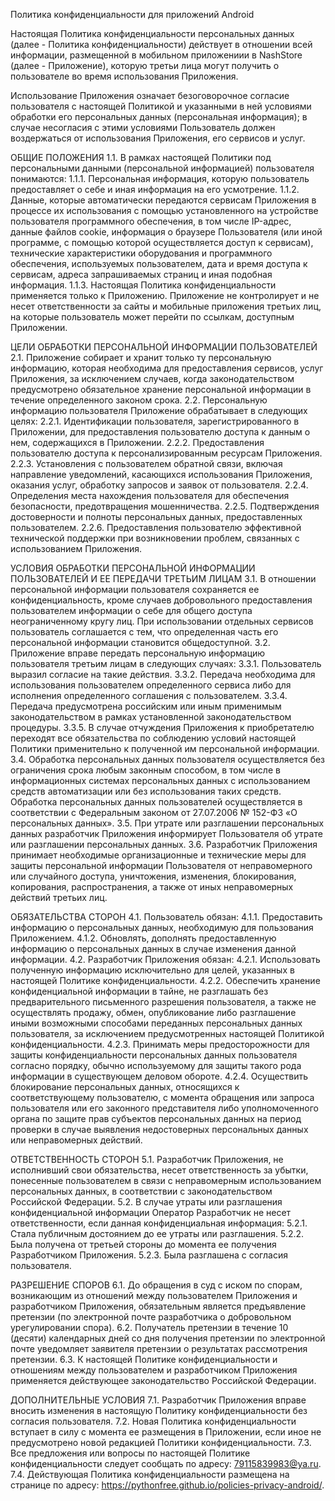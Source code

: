 Политика конфиденциальности для приложений Android

Настоящая Политика конфиденциальности персональных данных (далее - Политика конфиденциальности) действует в отношении всей информации, размещенной в мобильном приложениии в NashStore (далее - Приложение), которую третьи лица могут получить о пользователе во время использования Приложения.

Использование Приложения означает безоговорочное согласие пользователя с настоящей Политикой и указанными в ней условиями обработки его персональных данных (персональная информация); в случае несогласия с этими условиями Пользователь должен воздержаться от использования Приложения, его сервисов и услуг.

ОБЩИЕ ПОЛОЖЕНИЯ
1.1. В рамках настоящей Политики под персональными данными (персональной информацией) пользователя понимаются:
1.1.1. Персональная информация, которую пользователь предоставляет о себе и иная информация на его усмотрение.
1.1.2. Данные, которые автоматически передаются сервисам Приложения в процессе их использования с помощью установленного на устройстве пользователя программного обеспечения, в том числе IP-адрес, данные файлов cookie, информация о браузере Пользователя (или иной программе, с помощью которой осуществляется доступ к сервисам), технические характеристики оборудования и программного обеспечения, используемых пользователем, дата и время доступа к сервисам, адреса запрашиваемых страниц и иная подобная информация.
1.1.3. Настоящая Политика конфиденциальности применяется только к Приложению. Приложение не контролирует и не несет ответственности за сайты и мобильные приложения третьих лиц, на которые пользователь может перейти по ссылкам, доступным Приложении.

ЦЕЛИ ОБРАБОТКИ ПЕРСОНАЛЬНОЙ ИНФОРМАЦИИ ПОЛЬЗОВАТЕЛЕЙ
2.1. Приложение собирает и хранит только ту персональную информацию, которая необходима для предоставления сервисов, услуг Приложения, за исключением случаев, когда законодательством предусмотрено обязательное хранение персональной информации в течение определенного законом срока.
2.2. Персональную информацию пользователя Приложение обрабатывает в следующих целях:
2.2.1. Идентификации пользователя, зарегистрированного в Приложении, для предоставления пользователю доступа к данным о нем, содержащихся в Приложении.
2.2.2. Предоставления пользователю доступа к персонализированным ресурсам Приложения.
2.2.3. Установления с пользователем обратной связи, включая направление уведомлений, касающихся использования Приложения, оказания услуг, обработку запросов и заявок от пользователя.
2.2.4. Определения места нахождения пользователя для обеспечения безопасности, предотвращения мошенничества.
2.2.5. Подтверждения достоверности и полноты персональных данных, предоставленных пользователем.
2.2.6. Предоставления пользователю эффективной технической поддержки при возникновении проблем, связанных с использованием Приложения.

УСЛОВИЯ ОБРАБОТКИ ПЕРСОНАЛЬНОЙ ИНФОРМАЦИИ ПОЛЬЗОВАТЕЛЕЙ И ЕЕ ПЕРЕДАЧИ ТРЕТЬИМ ЛИЦАМ
3.1. В отношении персональной информации пользователя сохраняется ее конфиденциальность, кроме случаев добровольного предоставления пользователем информации о себе для общего доступа неограниченному кругу лиц. При использовании отдельных сервисов пользователь соглашается с тем, что определенная часть его персональной информации становится общедоступной.
3.2. Приложение вправе передать персональную информацию пользователя третьим лицам в следующих случаях:
3.3.1. Пользователь выразил согласие на такие действия.
3.3.2. Передача необходима для использования пользователем определенного сервиса либо для исполнения определенного соглашения с пользователем.
3.3.4. Передача предусмотрена российским или иным применимым законодательством в рамках установленной законодательством процедуры.
3.3.5. В случае отчуждения Приложения к приобретателю переходят все обязательства по соблюдению условий настоящей Политики применительно к полученной им персональной информации.
3.4. Обработка персональных данных пользователя осуществляется без ограничения срока любым законным способом, в том числе в информационных системах персональных данных с использованием средств автоматизации или без использования таких средств. Обработка персональных данных пользователей осуществляется в соответствии с Федеральным законом от 27.07.2006 № 152-ФЗ «О персональных данных».
3.5. При утрате или разглашении персональных данных разработчик Приложения информирует Пользователя об утрате или разглашении персональных данных.
3.6. Разработчик Приложения принимает необходимые организационные и технические меры для защиты персональной информации Пользователя от неправомерного или случайного доступа, уничтожения, изменения, блокирования, копирования, распространения, а также от иных неправомерных действий третьих лиц.

ОБЯЗАТЕЛЬСТВА СТОРОН
4.1. Пользователь обязан:
4.1.1. Предоставить информацию о персональных данных, необходимую для пользования Приложением.
4.1.2. Обновлять, дополнять предоставленную информацию о персональных данных в случае изменения данной информации.
4.2. Разработчик Приложения обязан:
4.2.1. Использовать полученную информацию исключительно для целей, указанных в настоящей Политике конфиденциальности.
4.2.2. Обеспечить хранение конфиденциальной информации в тайне, не разглашать без предварительного письменного разрешения пользователя, а также не осуществлять продажу, обмен, опубликование либо разглашение иными возможными способами переданных персональных данных пользователя, за исключением предусмотренных настоящей Политикой конфиденциальности.
4.2.3. Принимать меры предосторожности для защиты конфиденциальности персональных данных пользователя согласно порядку, обычно используемому для защиты такого рода информации в существующем деловом обороте.
4.2.4. Осуществить блокирование персональных данных, относящихся к соответствующему пользователю, с момента обращения или запроса пользователя или его законного представителя либо уполномоченного органа по защите прав субъектов персональных данных на период проверки в случае выявления недостоверных персональных данных или неправомерных действий.

ОТВЕТСТВЕННОСТЬ СТОРОН
5.1. Разработчик Приложения, не исполнивший свои обязательства, несет ответственность за убытки, понесенные пользователем в связи с неправомерным использованием персональных данных, в соответствии с законодательством Российской Федерации.
5.2. В случае утраты или разглашения конфиденциальной информации Оператор Разработчик не несет ответственности, если данная конфиденциальная информация:
5.2.1. Стала публичным достоянием до ее утраты или разглашения.
5.2.2. Была получена от третьей стороны до момента ее получения Разработчиком Приложения.
5.2.3. Была разглашена с согласия пользователя.

РАЗРЕШЕНИЕ СПОРОВ
6.1. До обращения в суд с иском по спорам, возникающим из отношений между пользователем Приложения и разработчиком Приложения, обязательным является предъявление претензии (по электронной почте разработчика о добровольном урегулировании спора).
6.2. Получатель претензии в течение 10 (десяти) календарных дней со дня получения претензии по электронной почте уведомляет заявителя претензии о результатах рассмотрения претензии.
6.3. К настоящей Политике конфиденциальности и отношениям между пользователем и разработчиком Приложения применяется действующее законодательство Российской Федерации.

ДОПОЛНИТЕЛЬНЫЕ УСЛОВИЯ
7.1. Разработчик Приложения вправе вносить изменения в настоящую Политику конфиденциальности без согласия пользователя.
7.2. Новая Политика конфиденциальности вступает в силу с момента ее размещения в Приложении, если иное не предусмотрено новой редакцией Политики конфиденциальности.
7.3. Все предложения или вопросы по настоящей Политике конфиденциальности следует сообщать по адресу: 79115839983@ya.ru.
7.4. Действующая Политика конфиденциальности размещена на странице по адресу: https://pythonfree.github.io/policies-privacy-android/.

